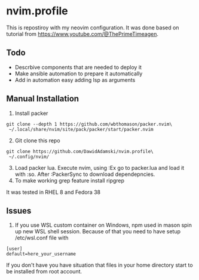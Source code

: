 # nvim.profile
This is repostiroy with my neovim configuration. It was done based on tutorial from https://www.youtube.com/@ThePrimeTimeagen.

## Todo
- Descrbive components that are needed to deploy it
- Make ansible automation to prepare it automatically
- Add in automation easy adding lsp as arguments

## Manual Installation
1. Install packer
```
git clone --depth 1 https://github.com/wbthomason/packer.nvim\
 ~/.local/share/nvim/site/pack/packer/start/packer.nvim
```
2. Git clone this repo
```
git clone https://github.com/DawidAdamski/nvim.profile\
 ~/.config/nvim/
```
3. Load packer lua.
Execute nvim, using :Ex go to packer.lua and load it with :so. After :PackerSync to download dependepncies.
4. To make working grep feature install ripgrep

It was tested in RHEL 8 and Fedora 38

## Issues
1. If you use WSL custom container on Windows, npm used in mason spin up new WSL shell session. Because of that you need to have setup /etc/wsl.conf file with
```
[user]
default=here_your_username
```
If you don't have you have situation that files in your home directory start to be installed from root account. 
